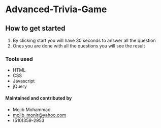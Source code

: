 # Advanced-Trivia-Game

## How to get started 

1. By clicking start you will have 30 seconds to answer all the question
2. Ones you are done with all the questions you will see the result

### Tools used 

* HTML 
* CSS 
* Javascript
* jQuery 


#### Maintained and contributed by

* Mojib Mohammad 
* mojib_monir@yahoo.com
* (510)359-2953 